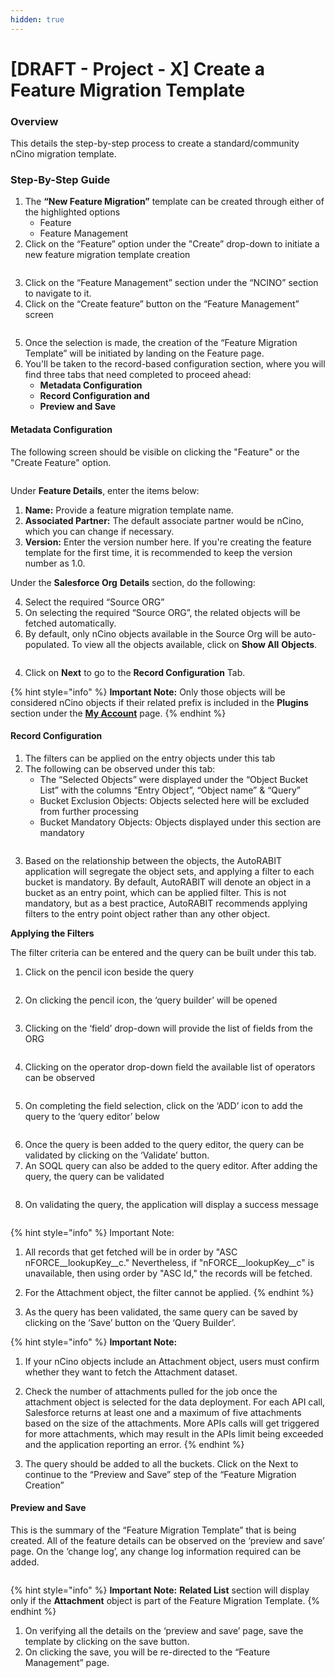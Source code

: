 ```yaml
---
hidden: true
---
```


# \[DRAFT - Project - X] Create a Feature Migration Template

### Overview <a href="#overview" id="overview"></a>

This details the step-by-step process to create a standard/community nCino migration template.

### Step-By-Step Guide <a href="#procedure" id="procedure"></a>

1. The **“New Feature Migration”** template can be created through either of the highlighted options
   * Feature
   * Feature Management
2. Click on the “Feature” option under the "Create” drop-down to initiate a new feature migration template creation

<figure><img src="../../../../../.gitbook/assets/image (1639).png" alt=""><figcaption></figcaption></figure>

3. Click on the “Feature Management” section under the “NCINO” section to navigate to it.
4. Click on the “Create feature” button on the “Feature Management” screen

<figure><img src="../../../../../.gitbook/assets/image (1638).png" alt=""><figcaption></figcaption></figure>

5. Once the selection is made, the creation of the “Feature Migration Template” will be initiated by landing on the Feature page.
6. You'll be taken to the record-based configuration section, where you will find three tabs that need completed to proceed ahead:
   * **Metadata Configuration**
   * **Record Configuration and**
   * **Preview and Save**

#### Metadata Configuration <a href="#metadata-configuration" id="metadata-configuration"></a>

The following screen should be visible on clicking the "Feature" or the "Create Feature" option.

<figure><img src="../../../../../.gitbook/assets/image (1643).png" alt=""><figcaption></figcaption></figure>

Under **Feature Details**, enter the items below:

1. **Name:** Provide a feature migration template name.
2. **Associated Partner:** The default associate partner would be nCino, which you can change if necessary.
3. **Version:** Enter the version number here. If you're creating the feature template for the first time, it is recommended to keep the version number as 1.0.

Under the **Salesforce Org** **Details** section, do the following:

4. Select the required “Source ORG”
5. On selecting the required “Source ORG”, the related objects will be fetched automatically.
6. By default, only nCino objects available in the Source Org will be auto-populated. To view all the objects available, click on **Show All** **Objects**.&#x20;

<figure><img src="../../../../../.gitbook/assets/image (1641).png" alt=""><figcaption></figcaption></figure>

4. Click on **Next** to go to the **Record Configuration** Tab.

{% hint style="info" %}
**Important Note:** Only those objects will be considered nCino objects if their related prefix is included in the **Plugins** section under the [**My Account**](../../../../arm/arm-administration/user-management/manage-users-account-settings.md) page.
{% endhint %}

#### &#x20;Record Configuration <a href="#record-configuration" id="record-configuration"></a>

1. The filters can be applied on the entry objects under this tab
2. The following can be observed under this tab:
   * The “Selected Objects” were displayed under the “Object Bucket List” with the columns “Entry Object”, “Object name” & “Query”
   * Bucket Exclusion Objects: Objects selected here will be excluded from further processing
   * Bucket Mandatory Objects: Objects displayed under this section are mandatory

<div align="right"><figure><img src="../../../../../.gitbook/assets/image (1644).png" alt=""><figcaption></figcaption></figure></div>

3. Based on the relationship between the objects, the AutoRABIT application will segregate the object sets, and applying a filter to each bucket is mandatory. By default, AutoRABIT will denote an object in a bucket as an entry point, which can be applied filter. This is not mandatory, but as a best practice, AutoRABIT recommends applying filters to the entry point object rather than any other object.

**Applying the Filters**

The filter criteria can be entered and the query can be built under this tab.

1. Click on the pencil icon beside the query

<figure><img src="../../../../../.gitbook/assets/image (1647).png" alt=""><figcaption></figcaption></figure>

2. On clicking the pencil icon, the ‘query builder’ will be opened

<figure><img src="../../../../../.gitbook/assets/image (1648).png" alt=""><figcaption></figcaption></figure>

3. Clicking on the ‘field’ drop-down will provide the list of fields from the ORG

<figure><img src="../../../../../.gitbook/assets/image (1649).png" alt=""><figcaption></figcaption></figure>

4. Clicking on the operator drop-down field the available list of operators can be observed

<figure><img src="../../../../../.gitbook/assets/image (1651).png" alt=""><figcaption></figcaption></figure>

5. On completing the field selection, click on the ‘ADD’ icon to add the query to the ‘query editor’ below

<figure><img src="../../../../../.gitbook/assets/image (1652).png" alt=""><figcaption></figcaption></figure>

6. Once the query is been added to the query editor, the query can be validated by clicking on the ‘Validate’ button.
7. An SOQL query can also be added to the query editor. After adding the query, the query can be validated

<figure><img src="../../../../../.gitbook/assets/image (1653).png" alt=""><figcaption></figcaption></figure>

8. On validating the query, the application will display a success message

<figure><img src="../../../../../.gitbook/assets/image (1654).png" alt=""><figcaption></figcaption></figure>

{% hint style="info" %}
Important Note:

1. All records that get fetched will be in order by "ASC nFORCE\_\_lookupKey\_\_c." Nevertheless, if "nFORCE\_\_lookupKey\_\_c" is unavailable, then using order by "ASC Id," the records will be fetched.
2. For the Attachment object, the filter cannot be applied.
{% endhint %}

9. As the query has been validated, the same query can be saved by clicking on the ‘Save’ button on the ‘Query Builder’.

{% hint style="info" %}
**Important Note:**

1. &#x20;If your nCino objects include an Attachment object, users must confirm whether they want to fetch the Attachment dataset.
2. Check the number of attachments pulled for the job once the attachment object is selected for the data deployment. For each API call, Salesforce returns at least one and a maximum of five attachments based on the size of the attachments. More APIs calls will get triggered for more attachments, which may result in the APIs limit being exceeded and the application reporting an error.
{% endhint %}

11. The query should be added to all the buckets. Click on the Next to continue to the “Preview and Save” step of the “Feature Migration Creation”

#### Preview and Save <a href="#preview-and-save" id="preview-and-save"></a>

This is the summary of the “Feature Migration Template” that is being created. All of the feature details can be observed on the ‘preview and save’ page. On the ‘change log’, any change log information required can be added.

<figure><img src="../../../../../.gitbook/assets/image (1655).png" alt=""><figcaption></figcaption></figure>

{% hint style="info" %}
**Important Note:** **Related List** section will display only if the **Attachment** object is part of the Feature Migration Template.&#x20;
{% endhint %}

1. On verifying all the details on the ‘preview and save’ page, save the template by clicking on the save button.
2. On clicking the save, you will be re-directed to the “Feature Management” page.

<figure><img src="../../../../../.gitbook/assets/image (1656).png" alt=""><figcaption></figcaption></figure>

&#x20;

&#x20;
